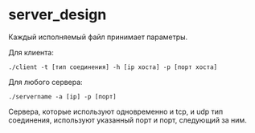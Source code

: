 # server_design

Каждый исполняемый файл принимает параметры. 

Для клиента:

	./client -t [тип соединения] -h [ip хоста] -p [порт хоста]

Для любого сервера:

	./servername -a [ip] -p [порт]

Сервера, которые используют одновременно и tcp, и udp тип соединения, используют указанный порт и порт, следующий за ним.